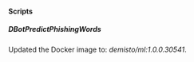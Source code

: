 
#### Scripts
##### DBotPredictPhishingWords
Updated the Docker image to: *demisto/ml:1.0.0.30541*.
